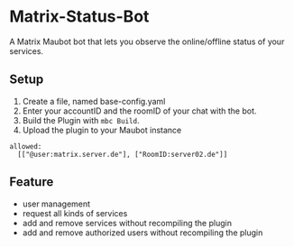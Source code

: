 # Matrix-Status-Bot
A Matrix Maubot bot that lets you observe the online/offline status of your services.


## Setup
1. Create a file, named base-config.yaml
2. Enter your accountID and the roomID of your chat with the bot.
3. Build the Plugin with `mbc Build`.
4. Upload the plugin to your Maubot instance
<pre><code>allowed:
  [["@user:matrix.server.de"], ["RoomID:server02.de"]]
</code></pre>

## Feature
* user management
* request all kinds of services
* add and remove services without recompiling the plugin
* add and remove authorized users without recompiling the plugin